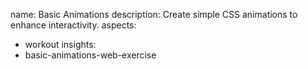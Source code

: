 name: Basic Animations
description: Create simple CSS animations to enhance interactivity.
aspects:
  - workout
insights:
  - basic-animations-web-exercise
